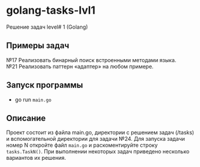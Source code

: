 # golang-tasks-lvl1
Решение задач level# 1 (Golang)

## Примеры задач
№17 Реализовать бинарный поиск встроенными методами языка.    
№21 Реализовать паттерн «адаптер» на любом примере.    


## Запуск программы
- go run `main.go`

## Описание
Проект состоит из файла main.go, директории с решением задач (/tasks) и вспомогательной директории для задачи №24. Для запуска задачи номер N откройте файл `main.go` и раскоментируйте строку `tasks.TaskN()`. При выполнении некоторых задач приведено несколько вариантов их решения.
